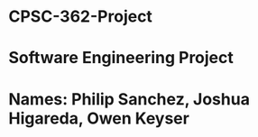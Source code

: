 # CPSC-362-Project
# Software Engineering Project
# Names: Philip Sanchez, Joshua Higareda, Owen Keyser
